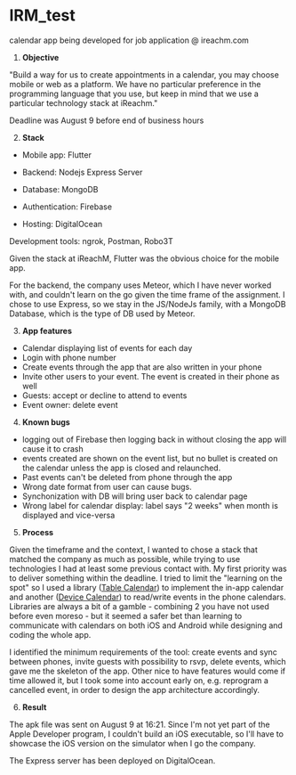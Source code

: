 # IRM_test
calendar app being developed for job application @ ireachm.com

1. **Objective**

"Build a way for us to create appointments in a calendar, you may choose mobile or web as a platform.
We have no particular preference in the programming language that you use, but keep in mind that we use a particular technology stack at iReachm."

Deadline was August 9 before end of business hours

2. **Stack**

- Mobile app: Flutter

- Backend: Nodejs Express Server

- Database: MongoDB

- Authentication: Firebase

- Hosting: DigitalOcean

Development tools: ngrok, Postman, Robo3T 


Given the stack at iReachM, Flutter was the obvious choice for the mobile app. 

For the backend, the company uses Meteor, which I have never worked with, and couldn't learn on the go given the time frame of the assignment. I chose to use Express, so we stay in the JS/NodeJs family, with a MongoDB Database, which is the type of DB used by Meteor.

3. **App features**
- Calendar displaying list of events for each day
- Login with phone number
- Create events through the app that are also written in your phone
- Invite other users to your event. The event is created in their phone as well
- Guests: accept or decline to attend to events
- Event owner: delete event

4. **Known bugs** 

- logging out of Firebase then logging back in without closing the app will cause it to crash
- events created are shown on the event list, but no bullet is created on the calendar unless the app is closed and relaunched.
- Past events can't be deleted from phone through the app
- Wrong date format from user can cause bugs.
- Synchonization with DB will bring user back to calendar page
- Wrong label for calendar display: label says "2 weeks" when month is displayed and vice-versa

5. **Process**

Given the timeframe and the context, I wanted to chose a stack that matched the company as much as possible, while trying to use technologies I had at least some previous contact with.
My first priority was to deliver something within the deadline. I tried to limit the "learning on the spot" so I used a library ([Table Calendar](https://pub.dev/packages/table_calendar)) to implement the in-app calendar and another ([Device Calendar](https://pub.dev/packages/device_calendar)) to read/write events in the phone calendars. Libraries are always a bit of a gamble - combining 2 you have not used before even moreso - but it seemed a safer bet than learning to communicate with calendars on both iOS and Android while designing and coding the whole app.

I identified the minimum requirements of the tool: create events and sync between phones, invite guests with possibility to rsvp, delete events, which gave me the skeleton of the app. Other nice to have features would come if time allowed it, but I took some into account early on, e.g. reprogram a cancelled event, in order to design the app architecture accordingly.

6. **Result**

The apk file was sent on August 9 at 16:21. Since I'm not yet part of the Apple Developer program, I couldn't build an iOS executable, so I'll have to showcase the iOS version on the simulator when I go the company.

The Express server has been deployed on DigitalOcean.




